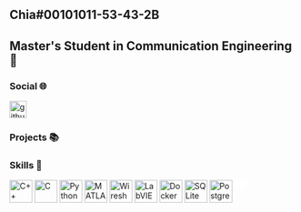 ## Chia#00101011-53-43-2B


## Master's Student in Communication Engineering📡




### Social 🌐
<p align="left">
  <a href="https://github.com/yourusername" target="blank">
  <img align="center" src="https://cdn.jsdelivr.net/npm/simple-icons@3.0.1/icons/github.svg" alt="github" height="30" width="30" />
  </a>
</p>


### Projects 📚



### Skills 🚀
<p align="left">
  <img src="https://upload.wikimedia.org/wikipedia/commons/1/18/ISO_C%2B%2B_Logo.svg" alt="C++" height="40" width="40" />
  <img src="https://upload.wikimedia.org/wikipedia/commons/1/19/C_Logo.png" alt="C" height="40" width="40" />
  <img src="https://upload.wikimedia.org/wikipedia/commons/c/c3/Python-logo-notext.svg" alt="Python" height="40" width="40" />
  <img src="https://upload.wikimedia.org/wikipedia/commons/2/21/Matlab_Logo.png" alt="MATLAB" height="40" width="40" />
  <img src="https://upload.wikimedia.org/wikipedia/commons/c/c6/Wireshark_icon_new.png" alt="Wireshark" height="40" width="40" />
  <img src="https://cdn.worldvectorlogo.com/logos/national-instruments-labview.svg" alt="LabVIEW" height="40" width="40" />
  <img src="https://www.docker.com/wp-content/uploads/2022/03/Moby-logo.png" alt="Docker" height="40" width="40" />
  <img src="https://upload.wikimedia.org/wikipedia/commons/9/97/Sqlite-square-icon.svg" alt="SQLite" height="40" width="40" />
  <img src="https://upload.wikimedia.org/wikipedia/commons/2/29/Postgresql_elephant.svg" alt="PostgreSQL" height="40" width="40" />
  <img src="https://logosandtypes.com/wp-content/uploads/2024/02/numpy.svg" alt="NumPy" height="40" width="40" style="filter: brightness(0) invert(1);" />
</p>
